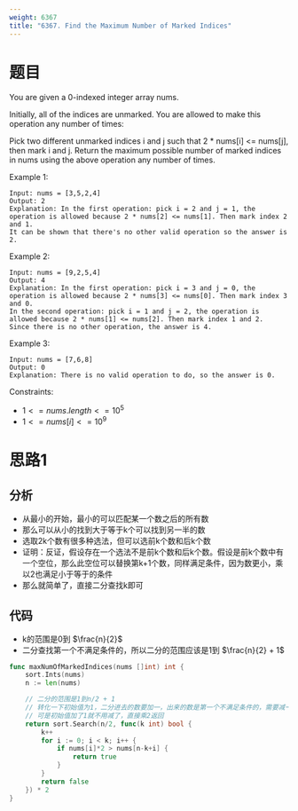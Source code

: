 ```yaml
---
weight: 6367
title: "6367. Find the Maximum Number of Marked Indices"
---
```


# 题目

You are given a 0-indexed integer array nums.

Initially, all of the indices are unmarked. You are allowed to make this operation any number of times:

Pick two different unmarked indices i and j such that 2 * nums[i] <= nums[j], then mark i and j.
Return the maximum possible number of marked indices in nums using the above operation any number of times.

Example 1:

```
Input: nums = [3,5,2,4]
Output: 2
Explanation: In the first operation: pick i = 2 and j = 1, the operation is allowed because 2 * nums[2] <= nums[1]. Then mark index 2 and 1.
It can be shown that there's no other valid operation so the answer is 2.
```

Example 2:

```
Input: nums = [9,2,5,4]
Output: 4
Explanation: In the first operation: pick i = 3 and j = 0, the operation is allowed because 2 * nums[3] <= nums[0]. Then mark index 3 and 0.
In the second operation: pick i = 1 and j = 2, the operation is allowed because 2 * nums[1] <= nums[2]. Then mark index 1 and 2.
Since there is no other operation, the answer is 4.
```

Example 3:

```
Input: nums = [7,6,8]
Output: 0
Explanation: There is no valid operation to do, so the answer is 0.
```

Constraints:

- $1 <= nums.length <= 10^5$
- $1 <= nums[i] <= 10^9$

# 思路1

## 分析

- 从最小的开始，最小的可以匹配某一个数之后的所有数
- 那么可以从小的找到大于等于k个可以找到另一半的数
- 选取2k个数有很多种选法，但可以选前k个数和后k个数
- 证明：反证，假设存在一个选法不是前k个数和后k个数。假设是前k个数中有一个空位，那么此空位可以替换第k+1个数，同样满足条件，因为数更小，乘以2也满足小于等于的条件
- 那么就简单了，直接二分查找k即可

## 代码

- k的范围是0到 $\frac{n}{2}$
- 二分查找第一个不满足条件的，所以二分的范围应该是1到 $\frac{n}{2} + 1$

```go
func maxNumOfMarkedIndices(nums []int) int {
	sort.Ints(nums)
	n := len(nums)

	// 二分的范围是1到n/2 + 1
	// 转化一下初始值为1，二分进去的数要加一，出来的数是第一个不满足条件的，需要减一乘2
	// 可是初始值加了1就不用减了，直接乘2返回
	return sort.Search(n/2, func(k int) bool {
		k++
		for i := 0; i < k; i++ {
			if nums[i]*2 > nums[n-k+i] {
				return true
			}
		}
		return false
	}) * 2
}
```
